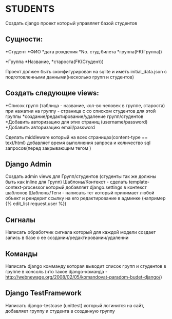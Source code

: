 STUDENTS
========

Создать django проект который управляет базой студентов

Сущности:
---------

  *Студент 
    *ФИО 
    *дата рождения 
    *No. студ билета 
    *группа(FK(Группа)) 
  
  *Группа
    *Название, 
    *староста(FK(Студент))
  
Проект должен быть сконфигурирован на sqlite и иметь initial_data.json 
с подготовленными данными(несколько групп и студентов)

Создать следующие views: 
------------------------

  *Список групп (таблица - название, кол-во человек в группе, староста) 
  при нажатии на группу - страница с со списком студентов для этой группы
  *создание/редактирование/удаление групп/студентов
  *Добавить авторизацию для этих страниц (username/password)
  *Добавить авторизацию email/password
  
Сделать middleware который на всех страницах(content-type == text/html) 
добавляет время выполнения запроса и количество sql запросов(перед закрывающим тегом </body>)

Django Admin
------------

Создать admin views для Групп/студентов (студенты так же должны быть как inline для Групп)
Шаблоны/Контекст - сделать template-context-processor который добавляет django.settings в контекст шаблонов
Шаблоны/Теги - написать тег который принимает любой объект и рендерит ссылку на его 
редактирование в админке (например {% edit_list request.user %})

Сигналы
-------

Написать обработчик сигнала который для каждой модели создает запись в базе о ее создании/редактировании/удалении

Команды
-------

Написать django комманду которая выводит список групп и студентов в группе в консоль 
(что такое django-команда - http://webnewage.org/2008/02/05/komandovat-paradom-budet-django/)

Django TestFramework
--------------------
Написать django-testcase (unittest) который логинится на сайт, добавляет группу и студента в созданную группу
